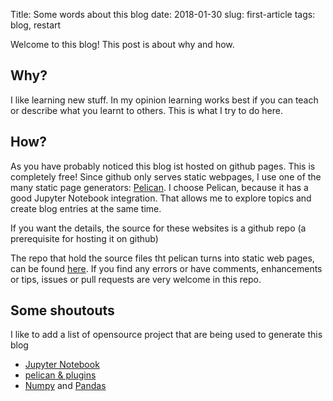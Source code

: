 Title: Some words about this blog
date: 2018-01-30
slug: first-article
tags: blog, restart


Welcome to this blog! This post is about why and how.


## Why?

I like learning new stuff. In my opinion learning works best if you can teach or describe what you learnt to others.
This is what I try to do here.


## How?

As you have probably noticed this blog ist hosted on github pages. This is completely free!
Since github only serves static webpages, I use one of the many static page generators:
[Pelican](https://blog.getpelican.com/]). I choose Pelican, because it has a good Jupyter Notebook
integration. That allows me to explore topics and create blog entries at the same time.

If you want the details, the source for these websites is a github repo (a prerequisite for hosting it on github)

The repo that hold the source files tht pelican turns into static web pages, can be found [here](https://www.github.com/berend/berend.github.io-source).
If you find any errors or have comments, enhancements or tips, issues or pull requests are very welcome in this repo.



## Some shoutouts

I like to add a list of opensource project that are being used to generate this blog

* [Jupyter Notebook](https://jupyter.org/)
* [pelican & plugins](https://blog.getpelican.com/)
* [Numpy](http://www.numpy.org/) and [Pandas](https://pandas.pydata.org/)
